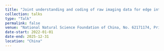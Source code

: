 ```yaml
---
title: "Joint understanding and coding of raw imaging data for edge intelligence"
collection: talks
type: "Talk"
permalink: false
venue: "National Natural Science Foundation of China, No. 62171174, Principle Investigator."
date-start: 2022-01-01
date-end: 2025-12-31
location: "China"
---
```


